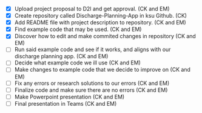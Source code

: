 - [x] Upload project proposal to D2l and get approval. (CK and EM)
- [x] Create repository called Discharge-Planning-App in ksu Github. (CK)
- [x] Add README file with project description to repository. (CK and EM)
- [x] Find example code that may be used. (CK and EM)
- [x] Discover how to edit and make commited changes in repository (CK and EM)
- [ ] Run said example code and see if it works, and aligns with our discharge planning app. (CK and EM)
- [ ] Decide what example code we ill use (CK and EM)
- [ ] Make changes to example code that we decide to improve on (CK and EM)
- [ ] Fix any errors or research solutions to our errors (CK and EM)
- [ ] Finalize code and make sure there are no errors (CK and EM)
- [ ] Make Powerpoint presentation (CK and EM)
- [ ] Final presentation in Teams (CK and EM)
